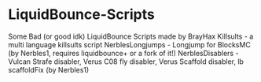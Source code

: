 # LiquidBounce-Scripts
Some Bad (or good idk) LiquidBounce Scripts made by BrayHax
Killsults - a multi language killsults script
NerblesLongjumps - Longjump for BlocksMC (by Nerbles1, requires liquidbounce+ or a fork of it!)
NerblesDisablers - Vulcan Strafe disabler, Verus C08 fly disabler, Verus Scaffold disabler, lb scaffoldFix (by Nerbles1)
